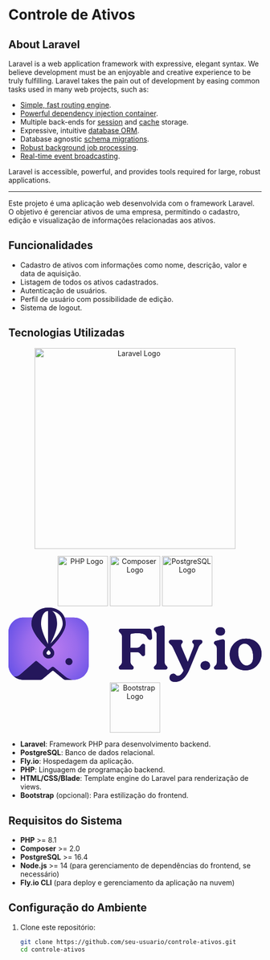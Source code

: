 # Controle de Ativos

## About Laravel

Laravel is a web application framework with expressive, elegant syntax. We believe development must be an enjoyable and creative experience to be truly fulfilling. Laravel takes the pain out of development by easing common tasks used in many web projects, such as:

- [Simple, fast routing engine](https://laravel.com/docs/routing).
- [Powerful dependency injection container](https://laravel.com/docs/container).
- Multiple back-ends for [session](https://laravel.com/docs/session) and [cache](https://laravel.com/docs/cache) storage.
- Expressive, intuitive [database ORM](https://laravel.com/docs/eloquent).
- Database agnostic [schema migrations](https://laravel.com/docs/migrations).
- [Robust background job processing](https://laravel.com/docs/queues).
- [Real-time event broadcasting](https://laravel.com/docs/broadcasting).

Laravel is accessible, powerful, and provides tools required for large, robust applications.

_________________________

Este projeto é uma aplicação web desenvolvida com o framework Laravel. O objetivo é gerenciar ativos de uma empresa, permitindo o cadastro, edição e visualização de informações relacionadas aos ativos.

## Funcionalidades

- Cadastro de ativos com informações como nome, descrição, valor e data de aquisição.
- Listagem de todos os ativos cadastrados.
- Autenticação de usuários.
- Perfil de usuário com possibilidade de edição.
- Sistema de logout.

## Tecnologias Utilizadas

<p align="center"><a href="https://laravel.com" target="_blank"><img src="https://raw.githubusercontent.com/laravel/art/master/logo-lockup/5%20SVG/2%20CMYK/1%20Full%20Color/laravel-logolockup-cmyk-red.svg" width="400" alt="Laravel Logo"></a></p>
<p align="center">
    <a href="https://www.php.net/" target="_blank"><img src="https://www.php.net/images/logos/new-php-logo.svg" width="100" alt="PHP Logo"></a>
    <a href="https://getcomposer.org/" target="_blank"><img src="https://getcomposer.org/img/logo-composer-transparent.png" width="100" alt="Composer Logo"></a>
    <a href="https://www.postgresql.org/" target="_blank"><img src="https://upload.wikimedia.org/wikipedia/commons/2/29/Postgresql_elephant.svg" width="100" alt="PostgreSQL Logo"></a>
    <svg viewBox="0 0 300 89" xmlns="http://www.w3.org/2000/svg" fill-rule="evenodd" clip-rule="evenodd" stroke-linejoin="round" stroke-miterlimit="2"><path d="M66.522 11.742h10.954c9.743 0 17.653 7.91 17.653 17.653v38.517c0 9.743-7.91 17.653-17.653 17.653h-.863c-5.015-.784-7.19-2.288-8.87-3.559L53.816 70.555a1.968 1.968 0 00-2.466 0l-4.524 3.721-12.743-10.478a1.96 1.96 0 00-2.464 0L13.915 79.371c-3.562 2.898-5.919 2.363-7.447 2.195C2.52 78.326 0 73.411 0 67.912V29.395c0-9.743 7.91-17.653 17.654-17.653h10.93l-.02.044-.368 1.074-.115.368-.496 2.201-.068.385-.218 2.204-.029.605-.005.212.021 1.01.05.593.123.926.156.835.186.768.241.832.625 1.761.207.528 1.089 2.301.384.707 1.26 2.162.482.78 1.758 2.588.253.343 2.288 2.977.739.916 2.611 3.053.537.588 2.153 2.316.852.883 1.409 1.4-.282.236-.177.159c-.478.446-.932.92-1.357 1.418-.205.241-.4.49-.584.746a9.78 9.78 0 00-.755 1.233 7.336 7.336 0 00-.302.685 6.35 6.35 0 00-.409 1.86l-.008.551c.02.776.178 1.542.467 2.263.292.73.719 1.399 1.258 1.973.392.417.838.781 1.327 1.08a6.76 6.76 0 001.321.624 7.401 7.401 0 003.119.355h.005a7.04 7.04 0 002.573-.764c.345-.183.674-.395.982-.636a6.288 6.288 0 001.981-2.635c.325-.81.484-1.675.47-2.546l-.026-.456a6.43 6.43 0 00-.426-1.753 7.348 7.348 0 00-.33-.716 9.82 9.82 0 00-.777-1.229 12.31 12.31 0 00-.41-.525 16.823 16.823 0 00-1.515-1.587l-.382-.325.646-.637 2.774-2.897.959-1.053 1.491-1.678.97-1.134 1.383-1.685.937-1.177 1.375-1.839.694-.951.985-1.473.82-1.254 1.546-2.692.884-1.766.025-.054.677-1.638a.56.56 0 00.023-.065l.729-2.274.076-.331.317-1.81.061-.49.019-.3.022-1.133-.006-.211-.058-1.015-.072-.788-.359-2.272a.975.975 0 00-.021-.09l-.461-1.68-.159-.467-.207-.517zm5.207 48.032a4.262 4.262 0 00-4.183 4.183c.033 2.281 1.901 4.148 4.183 4.181 2.281-.033 4.149-1.9 4.184-4.181a4.263 4.263 0 00-4.184-4.183z" fill="url(#_Radial1)"/><path d="M207.646 74.498l-12.457-26.666c-1.04-2.222-1.66-3.034-2.701-3.976l-1.012-.913c-.808-.783-1.338-1.508-1.338-2.369 0-1.233.976-2.271 2.755-2.271h10.815c1.697 0 2.755.883 2.755 2.201 0 .736-.338 1.288-.766 1.829-.507.643-1.168 1.269-1.168 2.412 0 .716.209 1.43.611 2.342l7.434 17.408 6.668-16.97c.41-1.129.69-2.123.69-2.919 0-1.239-.673-1.744-1.192-2.298-.452-.481-.813-.989-.813-1.804 0-1.331 1.083-2.201 2.541-2.201h6.66c1.867 0 2.755.966 2.755 2.201 0 .79-.455 1.523-1.351 2.313l-.942.774c-1.312 1.072-1.919 2.622-2.608 4.226l-10.099 24.329c-1.193 2.844-2.97 6.793-5.683 10.033-2.757 3.29-6.474 5.849-11.508 5.849-4.215 0-6.767-2.013-6.767-4.913 0-2.657 1.965-4.774 4.547-4.774 1.414 0 2.149.668 2.895 1.355.617.566 1.243 1.148 2.477 1.148 1.144 0 2.21-.484 3.177-1.266 1.476-1.194 2.712-3.073 3.625-5.08zM38.137 85.565H17.654a17.58 17.58 0 01-11.186-3.999c1.528.168 3.885.703 7.447-2.195l17.704-15.573a1.96 1.96 0 012.464 0l12.743 10.478 4.524-3.721a1.968 1.968 0 012.466 0l13.927 11.451c1.68 1.271 3.855 2.775 8.87 3.559h-9.265a3.94 3.94 0 01-2.274-.757l-.163-.125-12.256-10.178L40.56 84.683a3.875 3.875 0 01-2.423.882zm242.707-11.162c5.607 0 10.201-1.921 13.784-5.755C298.209 64.82 300 60.212 300 54.824c0-5.259-1.702-9.58-5.093-12.966-3.391-3.385-7.79-5.085-13.204-5.085-5.701 0-10.363 1.851-13.994 5.539-3.632 3.691-5.449 8.162-5.449 13.415 0 5.205 1.734 9.618 5.195 13.237 3.464 3.622 7.925 5.439 13.389 5.439zm-47.413-.417c3.242 0 5.547-2.183 5.547-5.33 0-3.073-2.381-5.26-5.547-5.26-3.318 0-5.692 2.191-5.692 5.26 0 3.144 2.376 5.33 5.692 5.33zm11.544-4.988l.79-.834c.938-.912 1.24-1.833 1.24-4.373V48.776c0-2.196-.298-3.176-1.23-4.015l-.928-.832c-.91-.803-1.209-1.302-1.209-2.104 0-1.14.884-2.075 2.306-2.399l6.303-1.53c.603-.146 1.283-.288 1.81-.288.725 0 1.319.238 1.735.652.417.415.662 1.011.662 1.758v23.773c0 2.397.291 3.512 1.292 4.354a.478.478 0 01.045.045l.705.821c.885.861 1.252 1.432 1.252 2.217 0 1.401-1.056 2.202-2.754 2.202h-10.672c-1.618 0-2.684-.796-2.684-2.202 0-.789.368-1.365 1.337-2.23zm-71.334.001l.789-.835c.939-.912 1.241-1.833 1.241-4.373v-31.35c0-2.126-.225-3.17-1.22-4.008l-.953-.922c-.821-.798-1.121-1.293-1.121-2.091 0-1.142.888-2.073 2.232-2.399l6.231-1.529c.604-.146 1.283-.289 1.811-.289.72 0 1.329.217 1.764.628.436.413.704 1.026.704 1.852v40.108c0 2.403.299 3.454 1.304 4.363l.804.851c.891.867 1.188 1.434 1.188 2.223 0 .582-.178 1.051-.494 1.409-.446.504-1.193.793-2.19.793H175.06c-.996 0-1.744-.289-2.191-.793-.315-.358-.492-.827-.492-1.409 0-.79.293-1.362 1.264-2.229zm-29.058-16.145v10.798c0 1.627.322 3.129 1.662 4.366l.867.841c.971.942 1.266 1.506 1.266 2.369 0 1.319-1.057 2.202-2.755 2.202h-12.032c-1.698 0-2.755-.883-2.755-2.202 0-1.024.301-1.509 1.271-2.374l.864-.839c1.005-.91 1.661-2.151 1.661-4.363V34.805c0-1.758-.389-3.196-1.662-4.367l-.868-.841c-.892-.866-1.266-1.435-1.266-2.3 0-1.398 1.061-2.271 2.755-2.271h32.23c1.231 0 2.314.274 3.005.952.481.472.788 1.137.823 2.06l.502 7.44c.05.93-.225 1.706-.761 2.184-.37.329-.867.526-1.493.526-.789 0-1.394-.298-1.934-.812-.485-.462-.917-1.111-1.405-1.875-1.177-1.881-1.725-2.558-2.98-3.438-1.746-1.288-4.407-1.731-9.437-1.731-2.903 0-4.735.127-5.889.424-.746.193-1.177.443-1.407.81-.237.376-.262.851-.262 1.431v14.62h7.558c1.808 0 3.08-.327 4.554-2.341l.008-.012c.591-.752 1.019-1.306 1.426-1.673.473-.429.929-.632 1.532-.632a2.212 2.212 0 012.182 2.203v10.079c0 1.35-1.052 2.271-2.182 2.271-.562 0-1.018-.2-1.493-.62-.409-.359-.838-.898-1.394-1.617-1.613-2.088-2.752-2.421-4.633-2.421h-7.558zm127.7-.255c0-3.616.788-6.215 2.42-7.778 1.613-1.543 3.346-2.324 5.209-2.324 2.563 0 4.873 1.435 6.956 4.255 2.128 2.884 3.181 6.781 3.181 11.686 0 3.62-.79 6.243-2.425 7.851-1.611 1.586-3.343 2.39-5.205 2.39-2.563 0-4.871-1.446-6.955-4.288-2.129-2.908-3.181-6.841-3.181-11.792zM71.729 59.774a4.262 4.262 0 00-4.183 4.183c.033 2.281 1.901 4.148 4.183 4.181 2.281-.033 4.149-1.9 4.184-4.181a4.263 4.263 0 00-4.184-4.183zm-27.04-12.672l-1.409-1.4-.852-.883-2.153-2.316-.537-.588-2.611-3.053-.739-.916-2.288-2.977-.253-.343-1.758-2.588-.482-.78-1.26-2.162-.384-.707-1.089-2.301-.207-.528-.625-1.761-.241-.832-.186-.768-.156-.835-.123-.926-.05-.593-.021-1.01.005-.212.029-.605.218-2.204.068-.385.496-2.201.115-.368.368-1.074.118-.278.587-1.289.406-.767.567-.934.564-.831.402-.529.464-.558.51-.561.436-.439 1.064-.936.778-.637c.018-.016.038-.03.057-.044l.92-.622.732-.466 1.388-.731c.02-.012.045-.023.067-.033l1.968-.817.182-.068 1.75-.513.739-.165.999-.201.663-.101L44.941.14l.693-.061 1.375-.073.539-.006 1.02.021.266.015 1.478.123 1.956.275.226.048 1.933.481.567.169.631.218.768.291.607.257.892.42.562.289 1.01.593.377.232 1.378 1.006.395.343.96.874.048.048.814.874.281.316.956 1.27.194.303.759 1.282.228.439.428.956.447 1.116.159.467.461 1.68a.655.655 0 01.021.09l.359 2.272.072.788.058 1.015.006.211-.022 1.133-.019.3-.061.49-.317 1.81-.076.331-.729 2.274a.56.56 0 01-.023.065l-.677 1.638-.025.054-.884 1.766-1.546 2.692-.82 1.254-.985 1.473-.694.951-1.375 1.839-.937 1.177-1.383 1.685-.97 1.134-1.491 1.678-.959 1.053-2.774 2.897-.646.637.382.325a16.951 16.951 0 011.515 1.587c.142.171.278.346.41.525.289.39.549.801.777 1.229.122.232.233.472.33.716.221.561.371 1.154.426 1.753l.026.456a6.566 6.566 0 01-.47 2.546 6.288 6.288 0 01-1.981 2.635 6.645 6.645 0 01-.982.636 7.04 7.04 0 01-2.573.764h-.005a7.401 7.401 0 01-3.119-.355 6.76 6.76 0 01-1.321-.624 6.385 6.385 0 01-1.327-1.08 6.302 6.302 0 01-1.258-1.973 6.534 6.534 0 01-.467-2.263l.008-.551a6.35 6.35 0 01.409-1.86c.089-.234.19-.463.302-.685.22-.43.473-.841.755-1.233.184-.256.38-.505.584-.746a17.31 17.31 0 011.357-1.418l.177-.159.282-.236zm206.504-14.058c3.249 0 5.547-1.829 5.547-4.983 0-3.079-2.296-4.912-5.547-4.912-3.327 0-5.621 1.834-5.621 4.912s2.295 4.983 5.621 4.983z" fill="#24175b"/><path d="M52.655 74.505l12.256 10.178a3.941 3.941 0 002.479.882H38.095c.9 0 1.771-.311 2.465-.882l12.095-10.178zm-5.03-24.02l.112.032c.035.018.066.043.098.065l.093.082c.229.211.452.433.666.66.151.161.298.327.439.498.18.217.348.444.501.68.066.104.127.21.185.32.05.095.095.193.134.293.07.174.122.357.138.543l-.003.35a1.997 1.997 0 01-.947 1.556c-.35.212-.744.342-1.151.379l-.433.013-.365-.032a2.795 2.795 0 01-.501-.122 2.419 2.419 0 01-.475-.222l-.285-.209a1.952 1.952 0 01-.649-1.112 2.741 2.741 0 01-.034-.221l-.01-.333a1.63 1.63 0 01.039-.269c.05-.195.122-.384.212-.563.117-.225.25-.442.399-.648.247-.333.514-.651.8-.951.185-.195.373-.384.57-.565l.141-.127c.097-.065.098-.065.209-.097h.117zm-.717-46.522l.045-.004V42.97l-.097-.18a109.393 109.393 0 01-3.584-7.262 77.906 77.906 0 01-2.432-6.089 48 48 0 01-1.465-5.013c-.309-1.348-.545-2.715-.642-4.096a19.74 19.74 0 01-.034-1.771c.009-.514.03-1.027.063-1.541.051-.807.133-1.613.251-2.412.094-.629.21-1.256.353-1.876.114-.492.246-.981.397-1.462.218-.695.478-1.374.782-2.037.111-.239.23-.476.356-.709.753-1.395 1.775-2.68 3.113-3.54a6.509 6.509 0 012.894-1.019zm5.059.098l2.624.749a16.01 16.01 0 013.461 1.763 13.88 13.88 0 013.722 3.712 14.085 14.085 0 011.441 2.779 16.272 16.272 0 011.003 4.499c.035.403.055.807.063 1.212.009.375.007.752-.023 1.127a12.76 12.76 0 01-.472 2.48 19.491 19.491 0 01-.68 1.951 27.983 27.983 0 01-1.08 2.332c-.875 1.69-1.881 3.306-2.959 4.869a75.975 75.975 0 01-4.267 5.568 105.805 105.805 0 01-5.119 5.674 108.121 108.121 0 003.369-6.894 85.38 85.38 0 001.638-3.947 61.629 61.629 0 001.526-4.439 43.79 43.79 0 00.878-3.404c.209-.984.374-1.978.476-2.978.085-.834.117-1.673.096-2.509a35.765 35.765 0 00-.057-1.536c-.123-2.057-.436-4.108-1.036-6.081a17.657 17.657 0 00-.827-2.193c-.768-1.673-1.84-3.237-3.291-4.378l-.486-.356z" fill="#fff"/><g><path d="M66.515 11.741h10.953c9.742 0 17.651 7.909 17.651 17.651v38.513c0 9.742-7.909 17.652-17.651 17.652h-.863c-5.014-.785-7.189-2.288-8.869-3.559l-13.925-11.45a1.968 1.968 0 00-2.466 0l-4.524 3.72L34.08 63.791a1.964 1.964 0 00-2.465 0L13.914 79.363c-3.562 2.898-5.919 2.363-7.447 2.195C2.52 78.318 0 73.404 0 67.905V29.392c0-9.742 7.909-17.651 17.653-17.651h10.928l-.02.044-.368 1.074-.115.368-.496 2.2-.068.386-.218 2.203-.029.605-.004.212.021 1.01.049.592.123.927.157.834.185.769.241.831.626 1.761.206.529 1.089 2.3.384.707 1.26 2.162.482.78 1.757 2.588.254.343 2.287 2.976.739.916 2.611 3.053.537.588 2.152 2.316.853.882 1.409 1.4-.283.236-.176.159c-.479.446-.933.92-1.358 1.418-.204.241-.399.49-.584.746a9.588 9.588 0 00-.754 1.233 7.435 7.435 0 00-.302.684 6.325 6.325 0 00-.409 1.861l-.008.55c.02.776.178 1.542.466 2.263a6.385 6.385 0 002.585 3.053c.416.255.86.464 1.321.624a7.401 7.401 0 003.119.355h.005a7.03 7.03 0 002.572-.764c.346-.183.675-.395.983-.636a6.307 6.307 0 001.981-2.634c.324-.81.483-1.676.469-2.547l-.025-.455a6.414 6.414 0 00-.427-1.753 7.348 7.348 0 00-.33-.716 9.812 9.812 0 00-.776-1.229 12.31 12.31 0 00-.41-.525 16.956 16.956 0 00-1.516-1.587l-.381-.325.646-.637 2.773-2.896.959-1.053 1.491-1.678.97-1.134 1.383-1.684.937-1.178 1.375-1.838.694-.951.984-1.473.821-1.255 1.545-2.691.884-1.765.026-.055.676-1.638a.502.502 0 00.023-.065l.729-2.273.077-.331.316-1.81.061-.49.019-.3.022-1.133-.006-.211-.058-1.015-.072-.788-.359-2.272c-.006-.03-.011-.06-.021-.09l-.461-1.68-.159-.467-.207-.516zm5.207 48.027a4.261 4.261 0 00-4.183 4.182 4.264 4.264 0 004.183 4.181c2.281-.033 4.148-1.9 4.183-4.181-.033-2.282-1.901-4.15-4.183-4.182z" fill="url(#_Radial2)"/><path d="M207.646 74.498l-12.457-26.666c-1.04-2.222-1.66-3.034-2.701-3.976l-1.012-.913c-.808-.783-1.338-1.508-1.338-2.369 0-1.233.976-2.271 2.755-2.271h10.815c1.697 0 2.755.883 2.755 2.201 0 .736-.338 1.288-.766 1.829-.507.643-1.168 1.269-1.168 2.412 0 .716.209 1.43.611 2.342l7.434 17.408 6.668-16.97c.41-1.129.69-2.123.69-2.919 0-1.239-.673-1.744-1.192-2.298-.452-.481-.813-.989-.813-1.804 0-1.331 1.083-2.201 2.541-2.201h6.66c1.867 0 2.755.966 2.755 2.201 0 .79-.455 1.523-1.351 2.313l-.942.774c-1.312 1.072-1.919 2.622-2.608 4.226l-10.099 24.329c-1.193 2.844-2.97 6.793-5.683 10.033-2.757 3.29-6.474 5.849-11.508 5.849-4.215 0-6.767-2.013-6.767-4.913 0-2.657 1.965-4.774 4.547-4.774 1.414 0 2.149.668 2.895 1.355.617.566 1.243 1.148 2.477 1.148 1.144 0 2.21-.484 3.177-1.266 1.476-1.194 2.712-3.073 3.625-5.08zM41.294 84.053l-.738.621a3.876 3.876 0 01-2.423.883h-20.48a17.585 17.585 0 01-11.186-3.999c1.528.167 3.885.703 7.447-2.195l17.701-15.572a1.964 1.964 0 012.465 0l12.741 10.477 4.524-3.72a1.968 1.968 0 012.466 0l13.925 11.45c1.68 1.271 3.855 2.774 8.869 3.559h-9.264a3.936 3.936 0 01-2.274-.758l-.162-.125-.688-.571a1.379 1.379 0 00-.182-.185c-.779-.652-10.645-8.826-10.645-8.826a1.16 1.16 0 00-1.484.003s.024.03-10.473 8.823a1.37 1.37 0 00-.139.135zm239.55-9.65c5.607 0 10.201-1.921 13.784-5.755C298.209 64.82 300 60.212 300 54.824c0-5.259-1.702-9.58-5.093-12.966-3.391-3.385-7.79-5.085-13.204-5.085-5.701 0-10.363 1.851-13.994 5.539-3.632 3.691-5.449 8.162-5.449 13.415 0 5.205 1.734 9.618 5.195 13.237 3.464 3.622 7.925 5.439 13.389 5.439zm-47.413-.417c3.242 0 5.547-2.183 5.547-5.33 0-3.073-2.381-5.26-5.547-5.26-3.318 0-5.692 2.191-5.692 5.26 0 3.144 2.376 5.33 5.692 5.33zm11.544-4.988l.79-.834c.938-.912 1.24-1.833 1.24-4.373V48.776c0-2.196-.298-3.176-1.23-4.015l-.928-.832c-.91-.803-1.209-1.302-1.209-2.104 0-1.14.884-2.075 2.306-2.399l6.303-1.53c.603-.146 1.283-.288 1.81-.288.725 0 1.319.238 1.735.652.417.415.662 1.011.662 1.758v23.773c0 2.397.291 3.512 1.292 4.354a.478.478 0 01.045.045l.705.821c.885.861 1.252 1.432 1.252 2.217 0 1.401-1.056 2.202-2.754 2.202h-10.672c-1.618 0-2.684-.796-2.684-2.202 0-.789.368-1.365 1.337-2.23zm-71.334.001l.789-.835c.939-.912 1.241-1.833 1.241-4.373v-31.35c0-2.126-.225-3.17-1.22-4.008l-.953-.922c-.821-.798-1.121-1.293-1.121-2.091 0-1.142.888-2.073 2.232-2.399l6.231-1.529c.604-.146 1.283-.289 1.811-.289.72 0 1.329.217 1.764.628.436.413.704 1.026.704 1.852v40.108c0 2.403.299 3.454 1.304 4.363l.804.851c.891.867 1.188 1.434 1.188 2.223 0 .582-.178 1.051-.494 1.409-.446.504-1.193.793-2.19.793H175.06c-.996 0-1.744-.289-2.191-.793-.315-.358-.492-.827-.492-1.409 0-.79.293-1.362 1.264-2.229zm-29.058-16.145v10.798c0 1.627.322 3.129 1.662 4.366l.867.841c.971.942 1.266 1.506 1.266 2.369 0 1.319-1.057 2.202-2.755 2.202h-12.032c-1.698 0-2.755-.883-2.755-2.202 0-1.024.301-1.509 1.271-2.374l.864-.839c1.005-.91 1.661-2.151 1.661-4.363V34.805c0-1.758-.389-3.196-1.662-4.367l-.868-.841c-.892-.866-1.266-1.435-1.266-2.3 0-1.398 1.061-2.271 2.755-2.271h32.23c1.231 0 2.314.274 3.005.952.481.472.788 1.137.823 2.06l.502 7.44c.05.93-.225 1.706-.761 2.184-.37.329-.867.526-1.493.526-.789 0-1.394-.298-1.934-.812-.485-.462-.917-1.111-1.405-1.875-1.177-1.881-1.725-2.558-2.98-3.438-1.746-1.288-4.407-1.731-9.437-1.731-2.903 0-4.735.127-5.889.424-.746.193-1.177.443-1.407.81-.237.376-.262.851-.262 1.431v14.62h7.558c1.808 0 3.08-.327 4.554-2.341l.008-.012c.591-.752 1.019-1.306 1.426-1.673.473-.429.929-.632 1.532-.632a2.212 2.212 0 012.182 2.203v10.079c0 1.35-1.052 2.271-2.182 2.271-.562 0-1.018-.2-1.493-.62-.409-.359-.838-.898-1.394-1.617-1.613-2.088-2.752-2.421-4.633-2.421h-7.558zm127.7-.255c0-3.616.788-6.215 2.42-7.778 1.613-1.543 3.346-2.324 5.209-2.324 2.563 0 4.873 1.435 6.956 4.255 2.128 2.884 3.181 6.781 3.181 11.686 0 3.62-.79 6.243-2.425 7.851-1.611 1.586-3.343 2.39-5.205 2.39-2.563 0-4.871-1.446-6.955-4.288-2.129-2.908-3.181-6.841-3.181-11.792zM71.722 59.768a4.261 4.261 0 00-4.183 4.182 4.264 4.264 0 004.183 4.181c2.281-.033 4.148-1.9 4.183-4.181-.033-2.282-1.901-4.15-4.183-4.182zM44.685 47.097l-1.409-1.4-.853-.882-2.152-2.316-.537-.588-2.611-3.053-.739-.916-2.287-2.976-.254-.343-1.757-2.588-.482-.78-1.26-2.162-.384-.707-1.089-2.3-.206-.529-.626-1.761-.241-.831-.185-.769-.157-.834-.123-.927-.049-.592-.021-1.01.004-.212.029-.605.218-2.203.068-.386.496-2.2.115-.368.368-1.074.119-.278.586-1.289.406-.767.567-.933.564-.832.402-.529.464-.558.509-.561.437-.439 1.064-.936.777-.636a.804.804 0 01.058-.044l.92-.622.731-.466 1.388-.731c.021-.013.045-.023.067-.033l1.968-.817.182-.069 1.75-.512.739-.165.998-.201.663-.101L44.936.14l.693-.061 1.375-.073.539-.006 1.021.021.265.015 1.478.123 1.956.275.226.048 1.932.481.568.169.63.218.768.29.607.258.892.42.562.289 1.01.593.377.232 1.377 1.005.395.343.961.875.047.047.815.874.28.316.956 1.27.195.303.759 1.282.228.439.427.956.447 1.115.159.467.461 1.68c.009.03.016.06.021.09l.359 2.272.072.788.058 1.015.006.211-.022 1.133-.019.3-.061.49-.316 1.81-.077.331-.729 2.273a.502.502 0 01-.023.065l-.676 1.638-.026.055-.884 1.765-1.545 2.691-.821 1.255-.984 1.473-.694.951-1.375 1.838-.937 1.177-1.383 1.685-.97 1.134-1.491 1.678-.959 1.053-2.773 2.896-.646.637.381.325a16.962 16.962 0 011.516 1.587c.141.171.278.346.41.525.289.39.548.801.776 1.229.123.232.233.472.33.716.222.561.371 1.154.427 1.753l.025.455a6.57 6.57 0 01-.469 2.547 6.307 6.307 0 01-1.981 2.634 6.603 6.603 0 01-.983.636 7.03 7.03 0 01-2.572.764h-.005a7.401 7.401 0 01-3.119-.355 6.788 6.788 0 01-1.321-.624 6.405 6.405 0 01-1.326-1.08 6.312 6.312 0 01-1.259-1.973 6.555 6.555 0 01-.466-2.263l.008-.55a6.325 6.325 0 01.409-1.861c.089-.234.19-.462.302-.684.22-.43.473-.841.754-1.233.184-.256.38-.505.584-.746.425-.498.879-.972 1.358-1.418l.176-.159.283-.236zm206.508-14.053c3.249 0 5.547-1.829 5.547-4.983 0-3.079-2.296-4.912-5.547-4.912-3.327 0-5.621 1.834-5.621 4.912s2.295 4.983 5.621 4.983z" fill="#24175b"/><path d="M40.556 84.674l11.35-9.579a1.16 1.16 0 011.484-.003l11.515 9.582c.7.57 1.575.882 2.478.883H38.092c.899 0 1.77-.312 2.464-.883zM47.62 50.48l.112.032c.036.018.066.043.098.065l.093.082c.229.211.452.432.666.66.151.161.298.326.439.498.18.216.348.443.501.68.066.104.127.209.185.32.05.095.095.193.134.293.07.173.122.356.138.543l-.003.35a2 2 0 01-.947 1.556c-.35.211-.744.341-1.151.379l-.433.012-.364-.032a2.785 2.785 0 01-.502-.122 2.388 2.388 0 01-.475-.222l-.285-.209a1.957 1.957 0 01-.649-1.112 2.713 2.713 0 01-.033-.22l-.011-.334c.006-.09.02-.179.039-.268.05-.195.122-.384.213-.563.116-.226.25-.442.398-.648a11.703 11.703 0 011.371-1.517l.14-.126c.097-.065.098-.065.209-.097h.117zm-.717-46.518l.046-.003v39.006l-.098-.179a108.893 108.893 0 01-3.583-7.262 77.727 77.727 0 01-2.432-6.088 48 48 0 01-1.465-5.013c-.309-1.347-.545-2.714-.642-4.095a19.74 19.74 0 01-.034-1.771c.009-.514.03-1.027.063-1.54.051-.808.133-1.613.251-2.412a24.3 24.3 0 01.353-1.876c.114-.493.246-.981.397-1.462.217-.695.478-1.374.782-2.037.111-.239.23-.476.355-.709.753-1.395 1.775-2.68 3.113-3.539a6.503 6.503 0 012.894-1.02zm5.059.099l2.624.748a16.07 16.07 0 013.46 1.763 13.862 13.862 0 013.721 3.712 14.036 14.036 0 011.442 2.779 16.294 16.294 0 011.003 4.498c.035.403.054.808.062 1.212.01.375.007.752-.023 1.127a12.66 12.66 0 01-.471 2.479c-.193.662-.42 1.313-.68 1.951a28.33 28.33 0 01-1.08 2.333c-.875 1.689-1.882 3.305-2.959 4.868a75.697 75.697 0 01-4.267 5.568 105.724 105.724 0 01-5.118 5.673 108.898 108.898 0 003.369-6.893 85.84 85.84 0 001.638-3.947 62.622 62.622 0 001.526-4.439c.336-1.122.632-2.257.877-3.404.209-.983.374-1.977.476-2.977a19.66 19.66 0 00.096-2.509 35.718 35.718 0 00-.057-1.535c-.123-2.058-.435-4.109-1.035-6.082a17.87 17.87 0 00-.828-2.192c-.768-1.672-1.839-3.236-3.29-4.378l-.486-.355z" fill="#fff"/></g><defs><radialGradient id="_Radial1" cx="0" cy="0" r="1" gradientUnits="userSpaceOnUse" gradientTransform="translate(50.51 48.332) scale(68.9126)"><stop offset="0" stop-color="#ba7bf0"/><stop offset=".45" stop-color="#996bec"/><stop offset="1" stop-color="#5046e4"/></radialGradient><radialGradient id="_Radial2" cx="0" cy="0" r="1" gradientUnits="userSpaceOnUse" gradientTransform="translate(50.504 48.327) scale(68.9056)"><stop offset="0" stop-color="#ba7bf0"/><stop offset=".45" stop-color="#996bec"/><stop offset="1" stop-color="#5046e4"/></radialGradient></defs></svg>
    <a href="https://getbootstrap.com/" target="_blank"><img src="https://getbootstrap.com/docs/5.3/assets/brand/bootstrap-logo-shadow.png" width="100" alt="Bootstrap Logo"></a>
</p>

- **Laravel**: Framework PHP para desenvolvimento backend.
- **PostgreSQL**: Banco de dados relacional.
- **Fly.io**: Hospedagem da aplicação.
- **PHP**: Linguagem de programação backend.
- **HTML/CSS/Blade**: Template engine do Laravel para renderização de views.
- **Bootstrap** (opcional): Para estilização do frontend.

## Requisitos do Sistema

- **PHP** >= 8.1
- **Composer** >= 2.0
- **PostgreSQL** >= 16.4
- **Node.js** >= 14 (para gerenciamento de dependências do frontend, se necessário)
- **Fly.io CLI** (para deploy e gerenciamento da aplicação na nuvem)

## Configuração do Ambiente

1. Clone este repositório:
   ```bash
   git clone https://github.com/seu-usuario/controle-ativos.git
   cd controle-ativos
